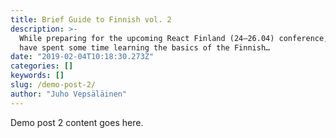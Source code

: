 ```yaml
---
title: Brief Guide to Finnish vol. 2
description: >-
  While preparing for the upcoming React Finland (24–26.04) conference, you may
  have spent some time learning the basics of the Finnish…
date: "2019-02-04T10:18:30.273Z"
categories: []
keywords: []
slug: /demo-post-2/
author: "Juho Vepsäläinen"
---
```


Demo post 2 content goes here.
